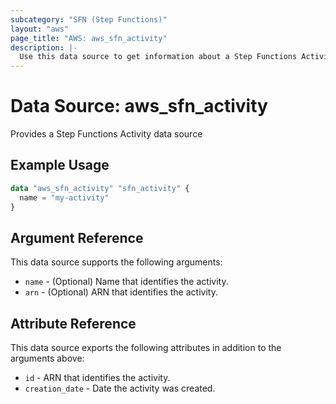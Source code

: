 ```yaml
---
subcategory: "SFN (Step Functions)"
layout: "aws"
page_title: "AWS: aws_sfn_activity"
description: |-
  Use this data source to get information about a Step Functions Activity.
---
```


# Data Source: aws_sfn_activity

Provides a Step Functions Activity data source

## Example Usage

```terraform
data "aws_sfn_activity" "sfn_activity" {
  name = "my-activity"
}
```

## Argument Reference

This data source supports the following arguments:

* `name` - (Optional) Name that identifies the activity.
* `arn` - (Optional) ARN that identifies the activity.

## Attribute Reference

This data source exports the following attributes in addition to the arguments above:

* `id` - ARN that identifies the activity.
* `creation_date` - Date the activity was created.
